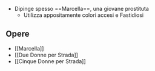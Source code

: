 - Dipinge spesso ==Marcella==, una giovane prostituta
	- Utilizza appositamente colori accesi e Fastidiosi

## Opere
- [[Marcella]]
- [[Due Donne per Strada]]
- [[Cinque Donne per Strada]]